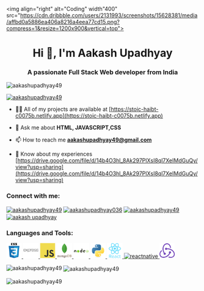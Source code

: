  <img align="right" alt="Coding" width"400" src="https://cdn.dribbble.com/users/2131993/screenshots/15628381/media/affbd0a5886ea406a8216a4eea77cd15.png?compress=1&resize=1200x900&vertical=top"></img>
<h1 align="center">Hi 👋, I'm Aakash Upadhyay</h1>
<h3 align="center">A passionate Full Stack Web developer from India</h3>

<p align="left"> <img src="https://komarev.com/ghpvc/?username=aakashupadhyay49&label=Profile%20views&color=0e75b6&style=flat" alt="aakashupadhyay49" /> </p>

<p align="left"> <a href="https://github.com/ryo-ma/github-profile-trophy"><img src="https://github-profile-trophy.vercel.app/?username=aakashupadhyay49" alt="aakashupadhyay49" /></a> </p>

- 👨‍💻 All of my projects are available at [https://stoic-haibt-c0075b.netlify.app](https://stoic-haibt-c0075b.netlify.app)

- 💬 Ask me about **HTML, JAVASCRIPT,CSS**

- 📫 How to reach me **aakashupadhyay49@gmail.com**

- 📄 Know about my experiences [https://drive.google.com/file/d/14b4O3hl_8Ak297PlXsI8ql7XeIMdGuQy/view?usp=sharing](https://drive.google.com/file/d/14b4O3hl_8Ak297PlXsI8ql7XeIMdGuQy/view?usp=sharing)

<h3 align="left">Connect with me:</h3>
<p align="left">
<a href="https://linkedin.com/in/aakashupadhyay49" target="blank"><img align="center" src="https://raw.githubusercontent.com/rahuldkjain/github-profile-readme-generator/master/src/images/icons/Social/linked-in-alt.svg" alt="aakashupadhyay49" height="30" width="40" /></a>
<a href="https://fb.com/aakashupadhyay036" target="blank"><img align="center" src="https://raw.githubusercontent.com/rahuldkjain/github-profile-readme-generator/master/src/images/icons/Social/facebook.svg" alt="aakashupadhyay036" height="30" width="40" /></a>
<a href="https://instagram.com/aakashupadhyay49" target="blank"><img align="center" src="https://raw.githubusercontent.com/rahuldkjain/github-profile-readme-generator/master/src/images/icons/Social/instagram.svg" alt="aakashupadhyay49" height="30" width="40" /></a>
<a href="https://www.youtube.com/c/aakash upadhyay" target="blank"><img align="center" src="https://raw.githubusercontent.com/rahuldkjain/github-profile-readme-generator/master/src/images/icons/Social/youtube.svg" alt="aakash upadhyay" height="30" width="40" /></a>
</p>

<h3 align="left">Languages and Tools:</h3>
<p align="left"> <a href="https://www.w3schools.com/css/" target="_blank" rel="noreferrer"> <img src="https://raw.githubusercontent.com/devicons/devicon/master/icons/css3/css3-original-wordmark.svg" alt="css3" width="40" height="40"/> </a> <a href="https://expressjs.com" target="_blank" rel="noreferrer"> <img src="https://raw.githubusercontent.com/devicons/devicon/master/icons/express/express-original-wordmark.svg" alt="express" width="40" height="40"/> </a> <a href="https://developer.mozilla.org/en-US/docs/Web/JavaScript" target="_blank" rel="noreferrer"> <img src="https://raw.githubusercontent.com/devicons/devicon/master/icons/javascript/javascript-original.svg" alt="javascript" width="40" height="40"/> </a> <a href="https://www.mongodb.com/" target="_blank" rel="noreferrer"> <img src="https://raw.githubusercontent.com/devicons/devicon/master/icons/mongodb/mongodb-original-wordmark.svg" alt="mongodb" width="40" height="40"/> </a> <a href="https://nodejs.org" target="_blank" rel="noreferrer"> <img src="https://raw.githubusercontent.com/devicons/devicon/master/icons/nodejs/nodejs-original-wordmark.svg" alt="nodejs" width="40" height="40"/> </a> <a href="https://www.python.org" target="_blank" rel="noreferrer"> <img src="https://raw.githubusercontent.com/devicons/devicon/master/icons/python/python-original.svg" alt="python" width="40" height="40"/> </a> <a href="https://reactjs.org/" target="_blank" rel="noreferrer"> <img src="https://raw.githubusercontent.com/devicons/devicon/master/icons/react/react-original-wordmark.svg" alt="react" width="40" height="40"/> </a> <a href="https://reactnative.dev/" target="_blank" rel="noreferrer"> <img src="https://reactnative.dev/img/header_logo.svg" alt="reactnative" width="40" height="40"/> </a> <a href="https://redux.js.org" target="_blank" rel="noreferrer"> <img src="https://raw.githubusercontent.com/devicons/devicon/master/icons/redux/redux-original.svg" alt="redux" width="40" height="40"/> </a> </p>

<p><img align="left" src="https://github-readme-stats.vercel.app/api/top-langs?username=aakashupadhyay49&show_icons=true&locale=en&layout=compact" alt="aakashupadhyay49" /></p>

<p>&nbsp;<img align="center" src="https://github-readme-stats.vercel.app/api?username=aakashupadhyay49&show_icons=true&locale=en" alt="aakashupadhyay49" /></p>

<p><img align="center" src="https://github-readme-streak-stats.herokuapp.com/?user=aakashupadhyay49&" alt="aakashupadhyay49" /></p>

